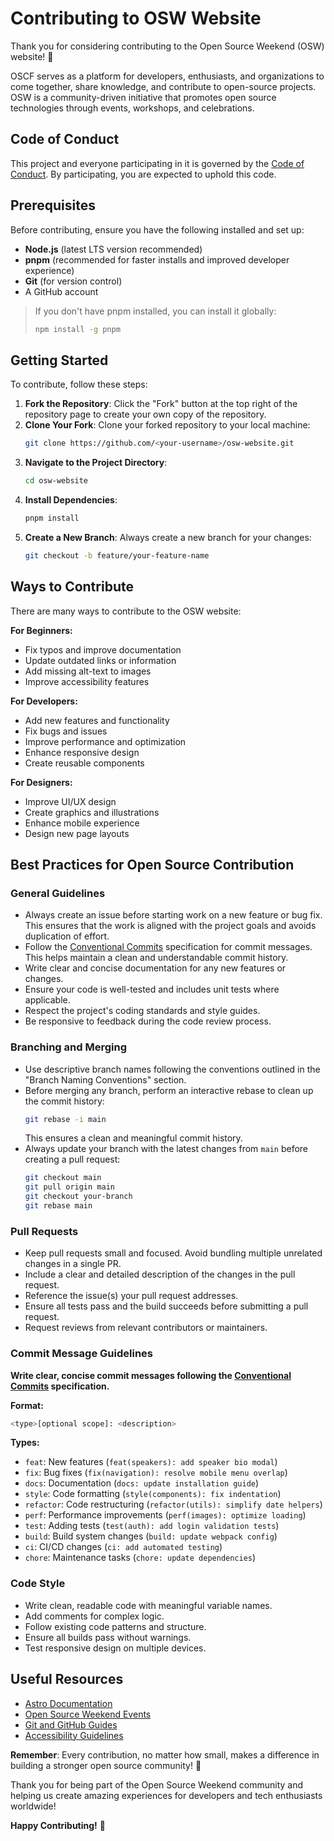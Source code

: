 # Contributing to OSW Website

Thank you for considering contributing to the Open Source Weekend (OSW) website! 🎉

OSCF serves as a platform for developers, enthusiasts, and organizations to come together, share knowledge, and contribute to open-source projects. OSW is a community-driven initiative that promotes open source technologies through events, workshops, and celebrations.

## Code of Conduct

This project and everyone participating in it is governed by the [Code of Conduct](CODE_OF_CONDUCT.md). By participating, you are expected to uphold this code. 

## Prerequisites

Before contributing, ensure you have the following installed and set up:

- **Node.js** (latest LTS version recommended)
- **pnpm** (recommended for faster installs and improved developer experience)
- **Git** (for version control)
- A GitHub account

> If you don't have pnpm installed, you can install it globally:
> ```bash
> npm install -g pnpm
> ```

## Getting Started

To contribute, follow these steps:

1. **Fork the Repository**: Click the "Fork" button at the top right of the repository page to create your own copy of the repository.
2. **Clone Your Fork**: Clone your forked repository to your local machine:
   ```bash
   git clone https://github.com/<your-username>/osw-website.git
   ```
3. **Navigate to the Project Directory**:
   ```bash
   cd osw-website
   ```
4. **Install Dependencies**:
   ```bash
   pnpm install
   ```
5. **Create a New Branch**: Always create a new branch for your changes:
   ```bash
   git checkout -b feature/your-feature-name
   ```

## Ways to Contribute
There are many ways to contribute to the OSW website:

**For Beginners:**
- Fix typos and improve documentation
- Update outdated links or information
- Add missing alt-text to images
- Improve accessibility features

**For Developers:**
- Add new features and functionality
- Fix bugs and issues
- Improve performance and optimization
- Enhance responsive design
- Create reusable components

**For Designers:**
- Improve UI/UX design
- Create graphics and illustrations
- Enhance mobile experience
- Design new page layouts

## Best Practices for Open Source Contribution

### General Guidelines
- Always create an issue before starting work on a new feature or bug fix. This ensures that the work is aligned with the project goals and avoids duplication of effort.
- Follow the [Conventional Commits](https://www.conventionalcommits.org/en/v1.0.0/) specification for commit messages. This helps maintain a clean and understandable commit history.
- Write clear and concise documentation for any new features or changes.
- Ensure your code is well-tested and includes unit tests where applicable.
- Respect the project's coding standards and style guides.
- Be responsive to feedback during the code review process.

### Branching and Merging
- Use descriptive branch names following the conventions outlined in the "Branch Naming Conventions" section.
- Before merging any branch, perform an interactive rebase to clean up the commit history:
  ```bash
  git rebase -i main
  ```
  This ensures a clean and meaningful commit history.
- Always update your branch with the latest changes from `main` before creating a pull request:
  ```bash
  git checkout main
  git pull origin main
  git checkout your-branch
  git rebase main
  ```

### Pull Requests
- Keep pull requests small and focused. Avoid bundling multiple unrelated changes in a single PR.
- Include a clear and detailed description of the changes in the pull request.
- Reference the issue(s) your pull request addresses.
- Ensure all tests pass and the build succeeds before submitting a pull request.
- Request reviews from relevant contributors or maintainers.

### Commit Message Guidelines

**Write clear, concise commit messages following the [Conventional Commits](https://www.conventionalcommits.org/en/v1.0.0/) specification.**

**Format:**

```bash
<type>[optional scope]: <description>
```

**Types:**

- `feat`: New features (`feat(speakers): add speaker bio modal`)
- `fix`: Bug fixes (`fix(navigation): resolve mobile menu overlap`)
- `docs`: Documentation (`docs: update installation guide`)
- `style`: Code formatting (`style(components): fix indentation`)
- `refactor`: Code restructuring (`refactor(utils): simplify date helpers`)
- `perf`: Performance improvements (`perf(images): optimize loading`)
- `test`: Adding tests (`test(auth): add login validation tests`)
- `build`: Build system changes (`build: update webpack config`)
- `ci`: CI/CD changes (`ci: add automated testing`)
- `chore`: Maintenance tasks (`chore: update dependencies`)

### Code Style
- Write clean, readable code with meaningful variable names.
- Add comments for complex logic.
- Follow existing code patterns and structure.
- Ensure all builds pass without warnings.
- Test responsive design on multiple devices.

## Useful Resources

- [Astro Documentation](https://docs.astro.build/)
- [Open Source Weekend Events](https://osd.opensourceweekend.org)
- [Git and GitHub Guides](https://guides.github.com/)
- [Accessibility Guidelines](https://www.w3.org/WAI/WCAG21/quickref/)

**Remember**: Every contribution, no matter how small, makes a difference in building a stronger open source community! 🚀

Thank you for being part of the Open Source Weekend community and helping us create amazing experiences for developers and tech enthusiasts worldwide!

**Happy Contributing!**  🚀
